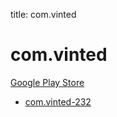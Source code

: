 title: com.vinted
# com.vinted


[Google Play Store](https://play.google.com/store/apps/details?id=com.vinted)


* [com.vinted-232](./com.vinted-232/)